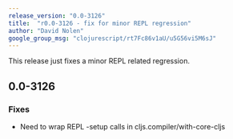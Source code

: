 ```yaml
---
release_version: "0.0-3126"
title:  "r0.0-3126 - fix for minor REPL regression"
author: "David Nolen"
google_group_msg: "clojurescript/rt7Fc86v1aU/u5G56vi5M6sJ"
---
```


This release just fixes a minor REPL related regression.

## 0.0-3126

### Fixes
* Need to wrap REPL -setup calls in cljs.compiler/with-core-cljs
